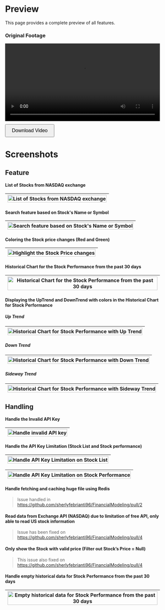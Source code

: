 # Preview

This page provides a complete preview of all features.

### Original Footage

<video width="100%" controls>
  <source src="./assets/01. Original Footage.mp4" type="video/mp4">
  Your browser does not support the video tag.
</video>
<a href="./assets/01. Original Footage.mp4" download="01. Original Footage.mp4">
  <button style="margin-top: 10px; padding: 10px 20px; font-size: 16px; cursor: pointer;">
    Download Video
  </button>
</a>

# Screenshots

## Feature

#### List of Stocks from NASDAQ exchange

| <img src="./assets/001 List of Stocks.png" alt="List of Stocks from NASDAQ exchange" style="width: 100%;">
|- 

#### Search feature based on Stock's Name or Symbol

| <img src="./assets/002 Search based on Stock Name or Symbol.png" alt="Search feature based on Stock's Name or Symbol" style="width: 100%;">
|- 

#### Coloring the Stock price changes (Red and Green)

| <img src="./assets/007 Highlight the Stock Price changes.png" alt="Highlight the Stock Price changes" style="width: 100%;">
|- 

#### Historical Chart for the Stock Performance from the past 30 days

| <img src="./assets/006 Stock Performance from the past 30 days.png" alt="Historical Chart for the Stock Performance from the past 30 days" style="width: 100%;">
|- 

#### Displaying the UpTrend and DownTrend with colors in the Historical Chart for Stock Performance

##### Up Trend
| <img src="./assets/003 Stock Performance with Up Trend.png" alt="Historical Chart for Stock Performance with Up Trend" style="width: 100%;">
|- 

##### Down Trend
| <img src="./assets/004 Stock Performance with Down Trend.png" alt="Historical Chart for Stock Performance with Down Trend" style="width: 100%;">
|- 

##### Sideway Trend
| <img src="./assets/005 Stock Performance with Sideway Trend.png" alt="Historical Chart for Stock Performance with Sideway Trend" style="width: 100%;">
|- 

## Handling

#### Handle the Invalid API Key

| <img src="./assets/008 Handle Invalid API Key.png" alt="Handle invalid API key" style="width: 100%;">
|- 

#### Handle the API Key Limitation (Stock List and Stock performance)

| <img src="./assets/009 Handle API Key Limitation on Stock List.png" alt="Handle API Key Limitation on Stock List" style="width: 100%;">
|- 

| <img src="./assets/010 Handle API Key Limitation on Stock Performance.png" alt="Handle API Key Limitation on Stock Performance" style="width: 100%;">
|- 

#### Handle fetching and caching huge file using Redis

> Issue handled in https://github.com/sherlyfebrianti96/FinancialModeling/pull/2

#### Read data from Exchange API (NASDAQ) due to limitation of free API, only able to read US stock information

> Issue has been fixed on https://github.com/sherlyfebrianti96/FinancialModeling/pull/4

#### Only show the Stock with valid price (Filter out Stock’s Price = Null)

> This issue also fixed on https://github.com/sherlyfebrianti96/FinancialModeling/pull/4

#### Handle empty historical data for Stock Performance from the past 30 days

| <img src="./assets/011 Empty historical data for Stock Performance from the past 30 days.png" alt="Empty historical data for Stock Performance from the past 30 days" style="width: 100%;">
|- 

